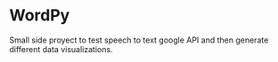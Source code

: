 # WordPy

Small side proyect to test speech to text google API and then generate different data visualizations.
